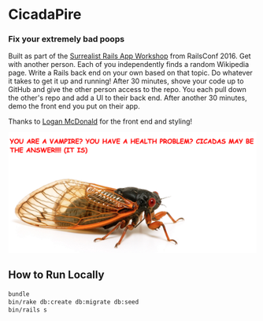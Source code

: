 # CicadaPire
### Fix your extremely bad poops

Built as part of the [Surrealist Rails App Workshop](http://www.pineconedoesthings.com/surreal.html) from RailsConf 2016. Get with another person. Each of you independently finds a random Wikipedia page. Write a Rails back end on your own based on that topic. Do whatever it takes to get it up and running! After 30 minutes, shove your code up to GitHub and give the other person access to the repo. You each pull down the other's repo and add a UI to their back end. After another 30 minutes, demo the front end you put on their app.

Thanks to [Logan McDonald](https://github.com/loganmeetsworld) for the front end and styling!

![Screenshot](https://raw.githubusercontent.com/summasmiff/cicada-pire/master/screenshot.png)

## How to Run Locally

    bundle
    bin/rake db:create db:migrate db:seed
    bin/rails s
